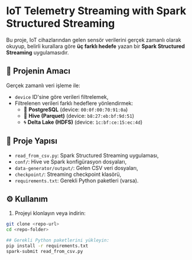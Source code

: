 # IoT Telemetry Streaming with Spark Structured Streaming

Bu proje, IoT cihazlarından gelen sensör verilerini gerçek zamanlı olarak okuyup, belirli kurallara göre **üç farklı hedefe** yazan bir **Spark Structured Streaming** uygulamasıdır.

## 📌 Projenin Amacı

Gerçek zamanlı veri işleme ile:
- `device` ID'sine göre verileri filtrelemek,
- Filtrelenen verileri farklı hedeflere yönlendirmek:
  - 🔁 **PostgreSQL** (device: `00:0f:00:70:91:0a`)
  - 🐝 **Hive (Parquet)** (device: `b8:27:eb:bf:9d:51`)
  - 🌀 **Delta Lake (HDFS)** (device: `1c:bf:ce:15:ec:4d`)

## 🧱 Proje Yapısı

- `read_from_csv.py`: Spark Structured Streaming uygulaması,
- `conf/`: Hive ve Spark konfigürasyon dosyaları,
- `data-generator/output/`: Gelen CSV veri dosyaları,
- `checkpoint/`: Streaming checkpoint klasörü,
- `requirements.txt`: Gerekli Python paketleri (varsa).

## ⚙️ Kullanım

1. Projeyi klonlayın veya indirin:
```bash
git clone <repo-url>
cd <repo-folder>

## Gerekli Python paketlerini yükleyin:
pip install -r requirements.txt
spark-submit read_from_csv.py



